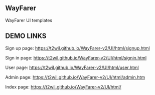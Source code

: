 WayFarer
---------

WayFarer UI templates

DEMO LINKS
-----------

Sign up page: 
 https://t2wil.github.io/WayFarer-v2/UI/html/signup.html

Sign in page:
https://t2wil.github.io/WayFarer-v2/UI/html/signin.html

User page:
https://t2wil.github.io/WayFarer-v2/UI/html/user.html

Admin page:
https://t2wil.github.io/WayFarer-v2/UI/html/admin.htm

Index page:
https://t2wil.github.io/WayFarer-v2/UI/html/
